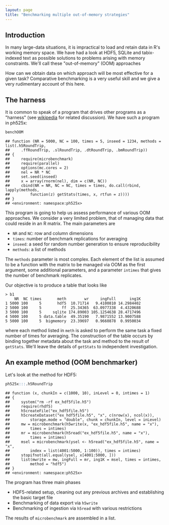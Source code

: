 ```yaml
---
layout: page
title: "Benchmarking multiple out-of-memory strategies"
---
```





## Introduction

In many large-data situations, it is impractical to load and retain
data in R's working memory space.  We have had a look at
HDF5, SQLite and tabix-indexed text as possible solutions
to problems arising with memory constraints.    We'll call
these "out-of-memory" (OOM) approaches

How can we obtain data on which approach will be most effective
for a given task?  Comparative benchmarking is a very useful skill and
we give a very rudimentary account of this here.

## The harness

It is common to speak of a program that drives other programs
as a "harness" (see [wikipedia](https://en.wikipedia.org/wiki/Test_harness)
for related discussion).  We have such a program in ph525x:


```r
benchOOM
```

```
## function (NR = 5000, NC = 100, times = 5, inseed = 1234, methods = list(.h5RoundTrip, 
##     .ffRoundTrip, .slRoundTrip, .dtRoundTrip, .bmRoundTrip)) 
## {
##     require(microbenchmark)
##     require(parallel)
##     options(mc.cores = 2)
##     nel = NR * NC
##     set.seed(inseed)
##     x = array(rnorm(nel), dim = c(NR, NC))
##     cbind(NR = NR, NC = NC, times = times, do.call(rbind, lapply(methods, 
##         function(z) getStats(times, x, rtfun = z))))
## }
## <environment: namespace:ph525x>
```

This program is going to help us assess performance of various
OOM approaches.  We consider a very limited problem, that of
managing data that could reside in an R matrix.
The main parameters are

* `NR` and `NC`: row and column dimensions
* `times`: number of benchmark replications for averaging
* `inseed`: a seed for random number generation to ensure reproducibility
* `methods`: a list of methods

The `methods` parameter is most complex.  Each element of the list
is assumed to be a function with the matrix to
be managed via OOM as the first argument, some additional
parameters, and a parameter `intimes` that gives the number 
of benchmark replicates.

Our objective is to produce a table that looks like

```
> b1
    NR  NC times       meth        wr     ingFull      ing1K
1 5000 100     5       hdf5  10.71714   9.4100810 14.2984402
2 5000 100     5         ff  25.34365  63.0977338  4.4320688
3 5000 100     5     sqlite 174.89003 105.1254638 28.4717496
4 5000 100     5 data.table  49.35190   7.9871552 13.9007588
5 5000 100     5  bigmemory  23.39697   0.9660878  0.9950034
```

where each method listed in `meth` is asked to perform the same
task a fixed number of times for averaging.  The construction of 
the table occurs by binding together metadata about the task and
method to the result of `getStats`.  We'll leave the details
of `getStats` to independent investigation.


## An example method (OOM benchmarker)

Let's look at the method for HDF5:

```r
ph525x:::.h5RoundTrip
```

```
## function (x, chunkIn = c(1000, 10), inLevel = 0, intimes = 1) 
## {
##     system("rm -rf ex_hdf5file.h5")
##     require(rhdf5)
##     h5createFile("ex_hdf5file.h5")
##     h5createDataset("ex_hdf5file.h5", "x", c(nrow(x), ncol(x)), 
##         storage.mode = "double", chunk = chunkIn, level = inLevel)
##     mw = microbenchmark(h5write(x, "ex_hdf5file.h5", name = "x"), 
##         times = intimes)
##     mr = microbenchmark(h5read("ex_hdf5file.h5", name = "x"), 
##         times = intimes)
##     msel = microbenchmark(ysel <- h5read("ex_hdf5file.h5", name = "x", 
##         index = list(4001:5000, 1:100)), times = intimes)
##     stopifnot(all.equal(ysel, x[4001:5000, ]))
##     list(mwrite = mw, ingFull = mr, ing1K = msel, times = intimes, 
##         method = "hdf5")
## }
## <environment: namespace:ph525x>
```

The program has three main phases

* HDF5-related setup, cleaning out any previous archives and establishing
the basic target file
* Benchmarking of data export via `h5write`
* Benchmarking of ingestion via `h5read` with various restrictions

The results of `microbenchmark` are assembled in a list.
